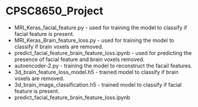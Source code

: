# CPSC8650_Project
* MRI_Keras_facial_feature.py - used for training the model to classify if facial feature is present.
* MRI_Keras_Brain_feature_loss.py - used for training the model to classify if brain voxels are removed.
* predict_facial_feature_brain_feature_loss.ipynb - used for predicting the presence of facial feature and brain voxels removed.
* autoencoder-2.py - training the model to reconstruct the facail features.
* 3d_brain_feature_loss_model.h5 - trained model to classify if brain voxels are removed.
* 3d_brain_image_classification.h5 - trained model to classify if facial feature is present.
* predict_facial_feature_brain_feature_loss.ipynb
